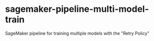 # sagemaker-pipeline-multi-model-train
SageMaker pipeline for training multiple models with the "Retry Policy"
